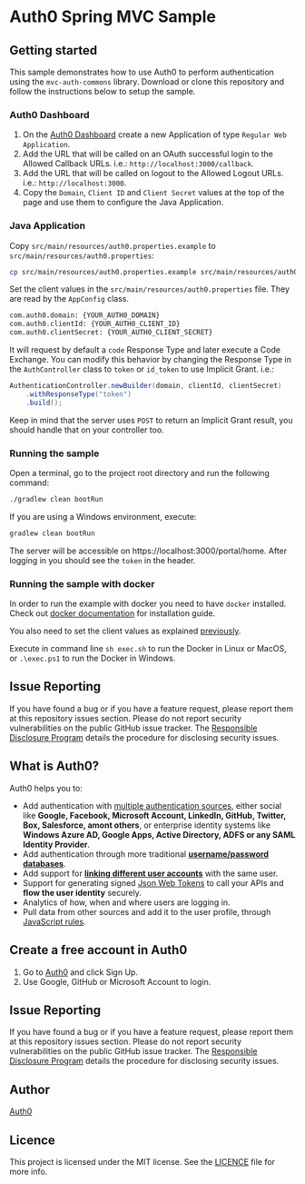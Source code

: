 
# Auth0 Spring MVC Sample

## Getting started

This sample demonstrates how to use Auth0 to perform authentication using the `mvc-auth-commons` library. Download or clone this repository and follow the instructions below to setup the sample.

### Auth0 Dashboard
1. On the [Auth0 Dashboard](https://manage.auth0.com/#/clients) create a new Application of type `Regular Web Application`. 
1. Add the URL that will be called on an OAuth successful login to the Allowed Callback URLs. i.e.: `http://localhost:3000/callback`.
1. Add the URL that will be called on logout to the Allowed Logout URLs. i.e.: `http://localhost:3000`.
1. Copy the `Domain`, `Client ID` and `Client Secret` values at the top of the page and use them to configure the Java Application.


### Java Application

Copy `src/main/resources/auth0.properties.example` to `src/main/resources/auth0.properties`:

```bash
cp src/main/resources/auth0.properties.example src/main/resources/auth0.properties
```

Set the client values in the `src/main/resources/auth0.properties` file. They are read by the `AppConfig` class.

```xml
com.auth0.domain: {YOUR_AUTH0_DOMAIN}
com.auth0.clientId: {YOUR_AUTH0_CLIENT_ID}
com.auth0.clientSecret: {YOUR_AUTH0_CLIENT_SECRET}
```

It will request by default a `code` Response Type and later execute a Code Exchange. You can modify this behavior by changing the Response Type in the `AuthController` class to `token` or `id_token` to use Implicit Grant. i.e.:

```java
AuthenticationController.newBuilder(domain, clientId, clientSecret)
    .withResponseType("token")
    .build();
```

Keep in mind that the server uses `POST` to return an Implicit Grant result, you should handle that on your controller too.
 

### Running the sample

Open a terminal, go to the project root directory and run the following command:

```bash
./gradlew clean bootRun
```

If you are using a Windows environment, execute:

```bash
gradlew clean bootRun
```

The server will be accessible on https://localhost:3000/portal/home. After logging in you should see the `token` in the header.

### Running the sample with docker

In order to run the example with docker you need to have `docker` installed. Check out [docker documentation](https://docs.docker.com/engine/installation/) for installation guide.

You also need to set the client values as explained [previously](#java-application).

Execute in command line `sh exec.sh` to run the Docker in Linux or MacOS, or `.\exec.ps1` to run the Docker in Windows.

## Issue Reporting

If you have found a bug or if you have a feature request, please report them at this repository issues section. Please do not report security vulnerabilities on the public GitHub issue tracker. The [Responsible Disclosure Program](https://auth0.com/whitehat) details the procedure for disclosing security issues.

## What is Auth0?

Auth0 helps you to:

* Add authentication with [multiple authentication sources](https://docs.auth0.com/identityproviders), either social like **Google, Facebook, Microsoft Account, LinkedIn, GitHub, Twitter, Box, Salesforce, amont others**, or enterprise identity systems like **Windows Azure AD, Google Apps, Active Directory, ADFS or any SAML Identity Provider**.
* Add authentication through more traditional **[username/password databases](https://docs.auth0.com/mysql-connection-tutorial)**.
* Add support for **[linking different user accounts](https://docs.auth0.com/link-accounts)** with the same user.
* Support for generating signed [Json Web Tokens](https://docs.auth0.com/jwt) to call your APIs and **flow the user identity** securely.
* Analytics of how, when and where users are logging in.
* Pull data from other sources and add it to the user profile, through [JavaScript rules](https://docs.auth0.com/rules).

## Create a free account in Auth0

1. Go to [Auth0](https://auth0.com) and click Sign Up.
2. Use Google, GitHub or Microsoft Account to login.

## Issue Reporting

If you have found a bug or if you have a feature request, please report them at this repository issues section. Please do not report security vulnerabilities on the public GitHub issue tracker. The [Responsible Disclosure Program](https://auth0.com/whitehat) details the procedure for disclosing security issues.

## Author

[Auth0](https://auth0.com)

## Licence

This project is licensed under the MIT license. See the [LICENCE](LICENCE.txt) file for more info.
